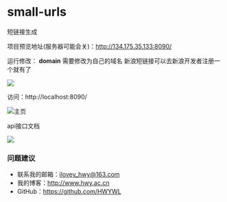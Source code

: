 # small-urls
短链接生成

项目预览地址(服务器可能会关)：http://134.175.35.133:8090/

运行修改：
**domain** 需要修改为自己的域名
新浪短链接可以去新浪开发者注册一个就有了

![](https://i.imgur.com/kXkX4J2.jpg)

访问：http://localhost:8090/

![主页](https://i.imgur.com/CCKD76y.jpg)

api接口文档

![](https://i.imgur.com/Q5vR5ry.jpg)

### 问题建议

- 联系我的邮箱：ilovey_hwy@163.com
- 我的博客：http://www.hwy.ac.cn
- GitHub：https://github.com/HWYWL
